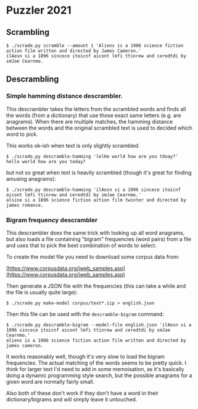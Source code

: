 # Puzzler 2021

## Scrambling
```
$ ./scrade.py scramble --amount 1 'Aliens is a 1986 science fiction action film written and directed by James Cameron.'
ilAesn si a 1896 sincece itoicnf aicont lmfi ttinrew and ceredtdi by smJae Cearnmo.
```

## Descrambling

### Simple hamming distance descrambler.

This descrambler takes the letters from the scrambled words and finds all the words (from a dictionary) that use those
exact same letters (e.g. are anagrams).  When there are multiple matches, the hamming distance between the words and the
original scrambled text is used to decided which word to pick.

This works ok-ish when text is only slightly scrambled:

```
$ ./scrade.py descramble-hamming 'lelHo world how are you tdoay?'
hello world how are you today?
```

but not so great when text is heavily scrambled (though it's great for finding amusing anagrams):

```
$ ./scrade.py descramble-hamming 'ilAesn si a 1896 sincece itoicnf aicont lmfi ttinrew and ceredtdi by smJae Cearnmo.'
alsine si a 1896 science fiction action film twinter and directed by james romance.
```

### Bigram frequency descrambler

This descrambler does the same trick with looking up all word anagrams, but also loads a file containing "bigram" frequencies
(word pairs) from a file and uses that to pick the best combination of words to select.

To create the model file you need to download some corpus data from:

[https://www.corpusdata.org/iweb_samples.asp](https://www.corpusdata.org/iweb_samples.asp)

Then generate a JSON file with the frequencies (this can take a while and the file is usually quite large):

```
$ ./scrade.py make-model corpus/text*.zip > english.json
```

Then this file can be used with the `descramble-bigram` command:

```
$ ./scrade.py descramble-bigram --model-file english.json 'ilAesn si a 1896 sincece itoicnf aicont lmfi ttinrew and ceredtdi by smJae Cearnmo.' 
aliens is a 1986 science fiction action film written and directed by james cameron.
```

It works reasonably well, though it's very slow to load the bigram frequencies.  The actual matching of the words seems to be pretty quick.
I think for larger text I'd need to add in some memoisation, as it's basically doing a dynamic programming style search, but the possible
anagrams for a given word are normally fairly small.

Also both of these don't work if they don't have a word in their dictionary/bigrams and will simply leave it untouched.

